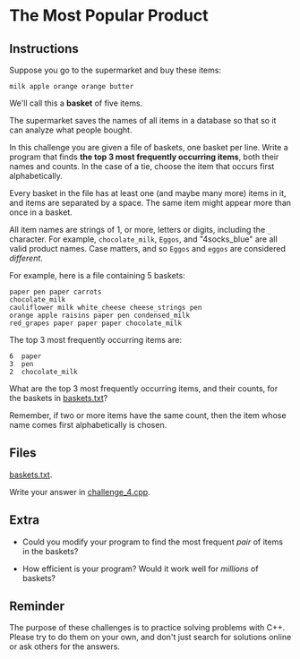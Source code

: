 # The Most Popular Product

## Instructions

Suppose you go to the supermarket and buy these items:

	milk apple orange orange butter

We'll call this a **basket** of five items.

The supermarket saves the names of all items in a database so that so it can
analyze what people bought.

In this challenge you are given a file of baskets, one basket per line. Write
a program that finds **the top 3 most frequently occurring items**, both their
names and counts. In the case of a tie, choose the item that occurs first
alphabetically.

Every basket in the file has at least one (and maybe many more) items in it,
and items are separated by a space. The same item might appear more than once
in a basket.

All item names are strings of 1, or more, letters or digits, including the `_`
character. For example, `chocolate_milk`, `Eggos`, and "4socks_blue" are all
valid product names. Case matters, and so `Eggos` and `eggos` are considered
*different*.

For example, here is a file containing 5 baskets:

	paper pen paper carrots
	chocolate_milk
	cauliflower milk white_cheese cheese_strings pen
	orange apple raisins paper pen condensed_milk
	red_grapes paper paper paper chocolate_milk

The top 3 most frequently occurring items are:

	6  paper
	3  pen
	2  chocolate_milk

What are the top 3 most frequently occurring items, and their counts, for the
baskets in [baskets.txt](baskets.txt)?

Remember, if two or more items have the same count, then the item whose name
comes first alphabetically is chosen.


## Files

[baskets.txt](baskets.txt).

Write your answer in [challenge_4.cpp](challenge_4.cpp).


## Extra

- Could you modify your program to find the most frequent *pair* of items in
  the baskets?

- How efficient is your program? Would it work well for *millions* of baskets?


## Reminder

The purpose of these challenges is to practice solving problems with C++.
Please try to do them on your own, and don't just search for solutions online
or ask others for the answers.
